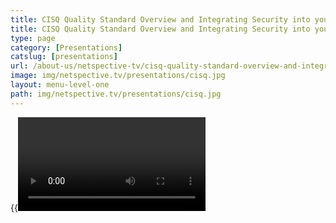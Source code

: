 ```yaml
---
title: CISQ Quality Standard Overview and Integrating Security into your Systems Development Lifecycle (SDLC)
title: CISQ Quality Standard Overview and Integrating Security into your Systems Development Lifecycle (SDLC)
type: page
category: [Presentations]
catslug: [presentations]
url: /about-us/netspective-tv/cisq-quality-standard-overview-and-integrating-security-into-your-systems-development-lifecycle-sdlc/
image: img/netspective.tv/presentations/cisq.jpg
layout: menu-level-one
path: img/netspective.tv/presentations/cisq.jpg
---
```


{{<video a9abb2c8505740ea807b26098aabdd91>}}